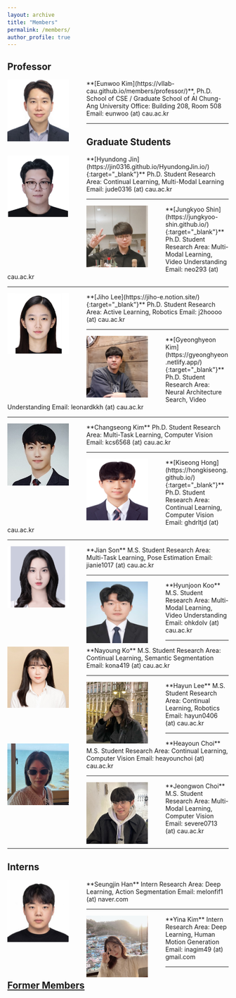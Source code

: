 ```yaml
---
layout: archive
title: "Members"
permalink: /members/
author_profile: true
---
```


## Professor
<img src='/images/Eunwoo Kim.jpg' width="140" align="left" style="margin-right:40px">
**[Eunwoo Kim](https://vllab-cau.github.io/members/professor/)**, Ph.D.    
School of CSE / Graduate School of AI       
Chung-Ang University         
Office: Building 208, Room 508   
Email: eunwoo (at) cau.ac.kr   

-----
## Graduate Students
<img src='/images/Hyundong Jin3.png' width="140" align="left" style="margin-right:40px">
**[Hyundong Jin](https://jin0316.github.io/HyundongJin.io/){:target="_blank"}**     
Ph.D. Student       
Research Area: Continual Learning, Multi-Modal Learning       
Email: jude0316 (at) cau.ac.kr    


-----
<img src='/images/Jung Kyoo Shin.jpg' width="140" align="left" style="margin-right:40px">
**[Jungkyoo Shin](https://jungkyoo-shin.github.io/){:target="_blank"}**      
Ph.D. Student       
Research Area: Multi-Modal Learning, Video Understanding       
Email: neo293 (at) cau.ac.kr      


-----
<img src='/images/Jiho Lee.PNG' width="140" align="left" style="margin-right:40px">
**[Jiho Lee](https://jiho-e.notion.site/){:target="_blank"}**       
Ph.D. Student      
Research Area: Active Learning, Robotics                
Email: j2hoooo (at) cau.ac.kr


-----
<img src='/images/Gyeonghyeon Kim.png' width="140" align="left" style="margin-right:40px">
**[Gyeonghyeon Kim](https://gyeonghyeon.netlify.app/){:target="_blank"}**      
Ph.D. Student      
Research Area: Neural Architecture Search, Video Understanding       
Email: leonardkkh (at) cau.ac.kr


-----
<img src='/images/Changseong Kim.jpg' width="140" align="left" style="margin-right:40px">
**Changseong Kim**      
Ph.D. Student      
Research Area: Multi-Task Learning, Computer Vision           
Email: kcs6568 (at) cau.ac.kr      


-----
<img src='/images/Kiseong Hong.jpg' width="140" align="left" style="margin-right:40px">
**[Kiseong Hong](https://hongkiseong.github.io/){:target="_blank"}**      
Ph.D. Student      
Research Area: Continual Learning, Computer Vision           
Email: ghdrltjd (at) cau.ac.kr      


-----
<img src='/images/Jian Son.PNG' width="140" align="left" style="margin-right:40px">
**Jian Son**  
M.S. Student      
Research Area: Multi-Task Learning, Pose Estimation           
Email: jianie1017 (at) cau.ac.kr       


-----
<img src='/images/Hyunjoon Koo.jpg' width="140" align="left" style="margin-right:40px">
**Hyunjoon Koo**  
M.S. Student      
Research Area: Multi-Modal Learning, Video Understanding           
Email: ohkdolv (at) cau.ac.kr   


-----
<img src='/images/Nayoung Ko2.jpg' width="140" align="left" style="margin-right:40px">
**Nayoung Ko**  
M.S. Student      
Research Area: Continual Learning, Semantic Segmentation           
Email: kona419 (at) cau.ac.kr    


-----
<img src='/images/hayunlee2.jpg' width="140" align="left" style="margin-right:40px">
**Hayun Lee**   
M.S. Student      
Research Area: Continual Learning, Robotics           
Email: hayun0406 (at) cau.ac.kr       


-----
<img src='/images/heayounchoi.jpg' width="140" align="left" style="margin-right:40px">
**Heayoun Choi**  
M.S. Student      
Research Area: Continual Learning, Computer Vision           
Email: heayounchoi (at) cau.ac.kr      


-----
<img src='/images/Jeongwon Choi.png' width="140" align="left" style="margin-right:40px">
**Jeongwon Choi**  
M.S. Student      
Research Area: Multi-Modal Learning, Computer Vision           
Email: severe0713 (at) cau.ac.kr    <br><br>


-----
## Interns
<img src='/images/Seungjin Han.png' width="140" align="left" style="margin-right:40px">
**Seungjin Han**  
Intern      
Research Area: Deep Learning, Action Segmentation           
Email: melonfif1 (at) naver.com          


-----
<img src='/images/yina kim.jpg' width="140" align="left" style="margin-right:40px">
**Yina Kim**  
Intern      
Research Area: Deep Learning, Human Motion Generation           
Email: inagim49 (at) gmail.com


------
## [Former Members](https://vllab-cau.github.io/alumni/)

